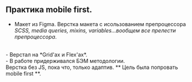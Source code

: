 ## Практика mobile first.
- Макет из Figma.
Верстка макета с исользованием препроцессора *SCSS, media queries, mixins, variables...вообщем все прелести препроцессора*. 
</br>
- Верстал на *Grid'ах и Flex'ах*.</br>
- В работе придерживался  БЭМ методологии.</br>
Верстка без JS, пока что, только адаптив.
** Цель была попровать mobile first **.
